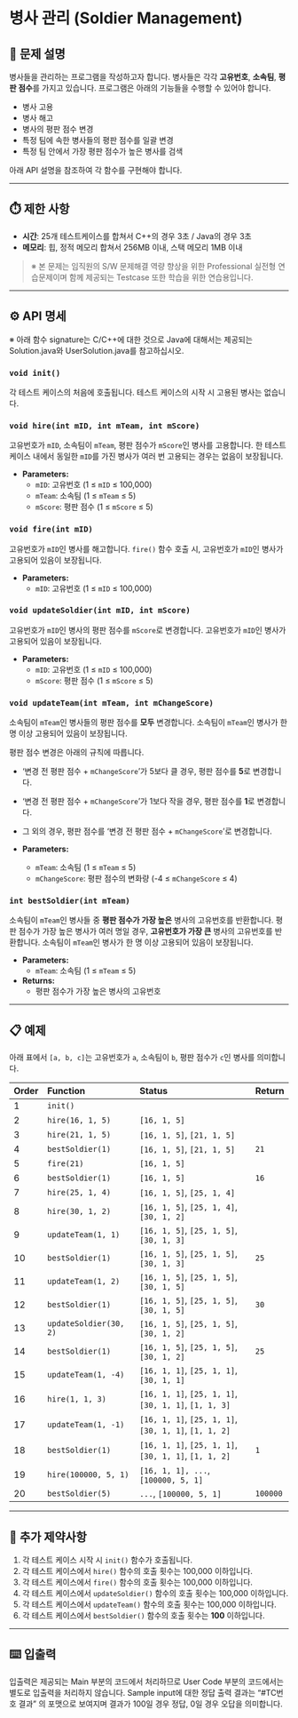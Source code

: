 # 병사 관리 (Soldier Management)

## 📝 문제 설명

병사들을 관리하는 프로그램을 작성하고자 합니다.
병사들은 각각 **고유번호**, **소속팀**, **평판 점수**를 가지고 있습니다.
프로그램은 아래의 기능들을 수행할 수 있어야 합니다.

-   병사 고용
-   병사 해고
-   병사의 평판 점수 변경
-   특정 팀에 속한 병사들의 평판 점수를 일괄 변경
-   특정 팀 안에서 가장 평판 점수가 높은 병사를 검색

아래 API 설명을 참조하여 각 함수를 구현해야 합니다.

---

## ⏱️ 제한 사항

-   **시간**: 25개 테스트케이스를 합쳐서 C++의 경우 3초 / Java의 경우 3초
-   **메모리**: 힙, 정적 메모리 합쳐서 256MB 이내, 스택 메모리 1MB 이내

> ※ 본 문제는 임직원의 S/W 문제해결 역량 향상을 위한 Professional 실전형 연습문제이며
> 함께 제공되는 Testcase 또한 학습을 위한 연습용입니다.

---

## ⚙️ API 명세

※ 아래 함수 signature는 C/C++에 대한 것으로 Java에 대해서는 제공되는 Solution.java와 UserSolution.java를 참고하십시오.

### `void init()`

각 테스트 케이스의 처음에 호출됩니다. 테스트 케이스의 시작 시 고용된 병사는 없습니다.

### `void hire(int mID, int mTeam, int mScore)`

고유번호가 `mID`, 소속팀이 `mTeam`, 평판 점수가 `mScore`인 병사를 고용합니다.
한 테스트 케이스 내에서 동일한 `mID`를 가진 병사가 여러 번 고용되는 경우는 없음이 보장됩니다.

-   **Parameters:**
    -   `mID`: 고유번호 (1 ≤ `mID` ≤ 100,000)
    -   `mTeam`: 소속팀 (1 ≤ `mTeam` ≤ 5)
    -   `mScore`: 평판 점수 (1 ≤ `mScore` ≤ 5)

### `void fire(int mID)`

고유번호가 `mID`인 병사를 해고합니다. `fire()` 함수 호출 시, 고유번호가 `mID`인 병사가 고용되어 있음이 보장됩니다.

-   **Parameters:**
    -   `mID`: 고유번호 (1 ≤ `mID` ≤ 100,000)

### `void updateSoldier(int mID, int mScore)`

고유번호가 `mID`인 병사의 평판 점수를 `mScore`로 변경합니다. 고유번호가 `mID`인 병사가 고용되어 있음이 보장됩니다.

-   **Parameters:**
    -   `mID`: 고유번호 (1 ≤ `mID` ≤ 100,000)
    -   `mScore`: 평판 점수 (1 ≤ `mScore` ≤ 5)

### `void updateTeam(int mTeam, int mChangeScore)`

소속팀이 `mTeam`인 병사들의 평판 점수를 **모두** 변경합니다. 소속팀이 `mTeam`인 병사가 한 명 이상 고용되어 있음이 보장됩니다.

평판 점수 변경은 아래의 규칙에 따릅니다.

-   ‘변경 전 평판 점수 + `mChangeScore`’가 5보다 클 경우, 평판 점수를 **5**로 변경합니다.
-   ‘변경 전 평판 점수 + `mChangeScore`’가 1보다 작을 경우, 평판 점수를 **1**로 변경합니다.
-   그 외의 경우, 평판 점수를 ‘변경 전 평판 점수 + `mChangeScore`’로 변경합니다.

-   **Parameters:**
    -   `mTeam`: 소속팀 (1 ≤ `mTeam` ≤ 5)
    -   `mChangeScore`: 평판 점수의 변화량 (-4 ≤ `mChangeScore` ≤ 4)

### `int bestSoldier(int mTeam)`

소속팀이 `mTeam`인 병사들 중 **평판 점수가 가장 높은** 병사의 고유번호를 반환합니다.
평판 점수가 가장 높은 병사가 여러 명일 경우, **고유번호가 가장 큰** 병사의 고유번호를 반환합니다.
소속팀이 `mTeam`인 병사가 한 명 이상 고용되어 있음이 보장됩니다.

-   **Parameters:**
    -   `mTeam`: 소속팀 (1 ≤ `mTeam` ≤ 5)
-   **Returns:**
    -   평판 점수가 가장 높은 병사의 고유번호

---

## 📋 예제

아래 표에서 `[a, b, c]`는 고유번호가 `a`, 소속팀이 `b`, 평판 점수가 `c`인 병사를 의미합니다.

| Order | Function                  | Status                                                                    | Return   |
| :---- | :------------------------ | :------------------------------------------------------------------------ | :------- |
| 1     | `init()`                  |                                                                           |          |
| 2     | `hire(16, 1, 5)`          | `[16, 1, 5]`                                                              |          |
| 3     | `hire(21, 1, 5)`          | `[16, 1, 5]`, `[21, 1, 5]`                                                |          |
| 4     | `bestSoldier(1)`          | `[16, 1, 5]`, `[21, 1, 5]`                                                | `21`     |
| 5     | `fire(21)`                | `[16, 1, 5]`                                                              |          |
| 6     | `bestSoldier(1)`          | `[16, 1, 5]`                                                              | `16`     |
| 7     | `hire(25, 1, 4)`          | `[16, 1, 5]`, `[25, 1, 4]`                                                |          |
| 8     | `hire(30, 1, 2)`          | `[16, 1, 5]`, `[25, 1, 4]`, `[30, 1, 2]`                                  |          |
| 9     | `updateTeam(1, 1)`        | `[16, 1, 5]`, `[25, 1, 5]`, `[30, 1, 3]`                                  |          |
| 10    | `bestSoldier(1)`          | `[16, 1, 5]`, `[25, 1, 5]`, `[30, 1, 3]`                                  | `25`     |
| 11    | `updateTeam(1, 2)`        | `[16, 1, 5]`, `[25, 1, 5]`, `[30, 1, 5]`                                  |          |
| 12    | `bestSoldier(1)`          | `[16, 1, 5]`, `[25, 1, 5]`, `[30, 1, 5]`                                  | `30`     |
| 13    | `updateSoldier(30, 2)`    | `[16, 1, 5]`, `[25, 1, 5]`, `[30, 1, 2]`                                  |          |
| 14    | `bestSoldier(1)`          | `[16, 1, 5]`, `[25, 1, 5]`, `[30, 1, 2]`                                  | `25`     |
| 15    | `updateTeam(1, -4)`       | `[16, 1, 1]`, `[25, 1, 1]`, `[30, 1, 1]`                                  |          |
| 16    | `hire(1, 1, 3)`           | `[16, 1, 1]`, `[25, 1, 1]`, `[30, 1, 1]`, `[1, 1, 3]`                      |          |
| 17    | `updateTeam(1, -1)`       | `[16, 1, 1]`, `[25, 1, 1]`, `[30, 1, 1]`, `[1, 1, 2]`                      |          |
| 18    | `bestSoldier(1)`          | `[16, 1, 1]`, `[25, 1, 1]`, `[30, 1, 1]`, `[1, 1, 2]`                      | `1`      |
| 19    | `hire(100000, 5, 1)`      | `[16, 1, 1], ...`, `[100000, 5, 1]`                                       |          |
| 20    | `bestSoldier(5)`          | `...`, `[100000, 5, 1]`                                                   | `100000` |

---

## 📌 추가 제약사항

1.  각 테스트 케이스 시작 시 `init()` 함수가 호출됩니다.
2.  각 테스트 케이스에서 `hire()` 함수의 호출 횟수는 100,000 이하입니다.
3.  각 테스트 케이스에서 `fire()` 함수의 호출 횟수는 100,000 이하입니다.
4.  각 테스트 케이스에서 `updateSoldier()` 함수의 호출 횟수는 100,000 이하입니다.
5.  각 테스트 케이스에서 `updateTeam()` 함수의 호출 횟수는 100,000 이하입니다.
6.  각 테스트 케이스에서 `bestSoldier()` 함수의 호출 횟수는 **100** 이하입니다.

---

## ⌨️ 입출력

입출력은 제공되는 Main 부분의 코드에서 처리하므로 User Code 부분의 코드에서는 별도로 입출력을 처리하지 않습니다. Sample input에 대한 정답 출력 결과는 “#TC번호 결과” 의 포맷으로 보여지며 결과가 100일 경우 정답, 0일 경우 오답을 의미합니다.
